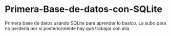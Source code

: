 # Primera-Base-de-datos-con-SQLite
Primera base de datos usando SQLite para aprender lo basico. La subo para no perderla por si posteriormente hay que trabajar con ella
